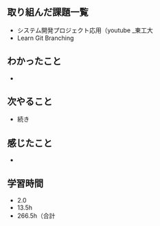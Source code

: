 ## 取り組んだ課題一覧
- システム開発プロジェクト応用（youtube _東工大
- Learn Git Branching
## わかったこと
- 
## 次やること
- 続き
## 感じたこと
- 
## 学習時間
- 2.0
- 13.5h
- 266.5h（合計